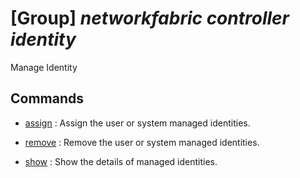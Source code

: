 # [Group] _networkfabric controller identity_

Manage Identity

## Commands

- [assign](/Commands/networkfabric/controller/identity/_assign.md)
: Assign the user or system managed identities.

- [remove](/Commands/networkfabric/controller/identity/_remove.md)
: Remove the user or system managed identities.

- [show](/Commands/networkfabric/controller/identity/_show.md)
: Show the details of managed identities.

